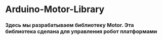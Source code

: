 # Arduino-Motor-Library
### Здесь мы разрабатываем библиотеку Motor. Эта библиотека сделана для управления робот платформами
